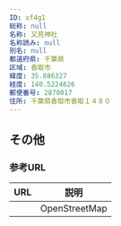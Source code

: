 ```yaml
---
ID: xf4g1
総称: null
名称: 又見神社
名称読み: null
別名: null
都道府県: 千葉県
区域: 香取市
緯度: 35.886327
経度: 140.5224626
郵便番号: 2870017
住所: 千葉県香取市香取１４８０
---
```


## その他

### 参考URL

| URL | 説明          |
| --- | ------------- |
|     | OpenStreetMap |
